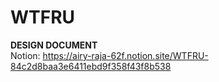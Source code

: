 <h1>WTFRU</h1>

<b>DESIGN DOCUMENT</b><br>
Notion: https://airy-raja-62f.notion.site/WTFRU-84c2d8baa3e6411ebd9f358f43f8b538
